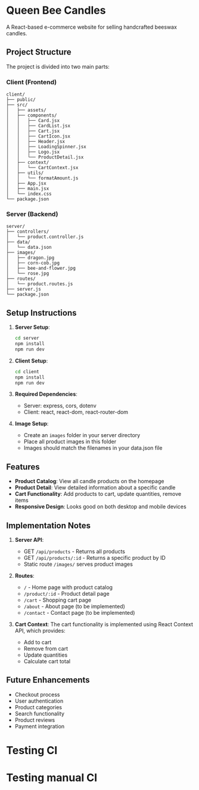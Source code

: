 # Queen Bee Candles

A React-based e-commerce website for selling handcrafted beeswax candles.

## Project Structure

The project is divided into two main parts:

### Client (Frontend)

```
client/
├── public/
├── src/
│   ├── assets/
│   ├── components/
│   │   ├── Card.jsx
│   │   ├── CardList.jsx
│   │   ├── Cart.jsx
│   │   ├── CartIcon.jsx
│   │   ├── Header.jsx
│   │   ├── LoadingSpinner.jsx
│   │   ├── Logo.jsx
│   │   └── ProductDetail.jsx
│   ├── context/
│   │   └── CartContext.jsx
│   ├── utils/
│   │   └── formatAmount.js
│   ├── App.jsx
│   ├── main.jsx
│   └── index.css
└── package.json
```

### Server (Backend)

```
server/
├── controllers/
│   └── product.controller.js
├── data/
│   └── data.json
├── images/
│   ├── dragon.jpg
│   ├── corn-cob.jpg
│   ├── bee-and-flower.jpg
│   └── rose.jpg
├── routes/
│   └── product.routes.js
├── server.js
└── package.json
```

## Setup Instructions

1. **Server Setup**:

   ```bash
   cd server
   npm install
   npm run dev
   ```

2. **Client Setup**:

   ```bash
   cd client
   npm install
   npm run dev
   ```

3. **Required Dependencies**:

   - Server: express, cors, dotenv
   - Client: react, react-dom, react-router-dom

4. **Image Setup**:
   - Create an `images` folder in your server directory
   - Place all product images in this folder
   - Images should match the filenames in your data.json file

## Features

- **Product Catalog**: View all candle products on the homepage
- **Product Detail**: View detailed information about a specific candle
- **Cart Functionality**: Add products to cart, update quantities, remove items
- **Responsive Design**: Looks good on both desktop and mobile devices

## Implementation Notes

1. **Server API**:

   - GET `/api/products` - Returns all products
   - GET `/api/products/:id` - Returns a specific product by ID
   - Static route `/images/` serves product images

2. **Routes**:

   - `/` - Home page with product catalog
   - `/product/:id` - Product detail page
   - `/cart` - Shopping cart page
   - `/about` - About page (to be implemented)
   - `/contact` - Contact page (to be implemented)

3. **Cart Context**:
   The cart functionality is implemented using React Context API, which provides:
   - Add to cart
   - Remove from cart
   - Update quantities
   - Calculate cart total

## Future Enhancements

- Checkout process
- User authentication
- Product categories
- Search functionality
- Product reviews
- Payment integration
# Testing CI
# Testing manual CI
